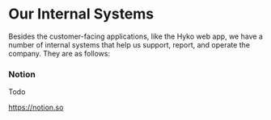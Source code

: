 # Our Internal Systems

Besides the customer-facing applications, like the Hyko web app, we have a number of internal systems that help us support, report, and operate the company. They are as follows:

### Notion

Todo

https://notion.so
